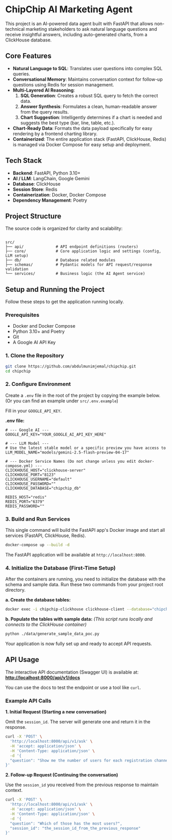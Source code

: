 # ChipChip AI Marketing Agent

This project is an AI-powered data agent built with FastAPI that allows non-technical marketing stakeholders to ask natural language questions and receive insightful answers, including auto-generated charts, from a ClickHouse database.

## Core Features

-   **Natural Language to SQL**: Translates user questions into complex SQL queries.
-   **Conversational Memory**: Maintains conversation context for follow-up questions using Redis for session management.
-   **Multi-Layered AI Reasoning**:
    1.  **SQL Generation**: Creates a robust SQL query to fetch the correct data.
    2.  **Answer Synthesis**: Formulates a clean, human-readable answer from the query results.
    3.  **Chart Suggestion**: Intelligently determines if a chart is needed and suggests the best type (bar, line, table, etc.).
-   **Chart-Ready Data**: Formats the data payload specifically for easy rendering by a frontend charting library.
-   **Containerized**: The entire application stack (FastAPI, ClickHouse, Redis) is managed via Docker Compose for easy setup and deployment.

## Tech Stack

-   **Backend**: FastAPI, Python 3.10+
-   **AI / LLM**: LangChain, Google Gemini
-   **Database**: ClickHouse
-   **Session Store**: Redis
-   **Containerization**: Docker, Docker Compose
-   **Dependency Management**: Poetry

## Project Structure

The source code is organized for clarity and scalability:

```

src/
├── api/              # API endpoint definitions (routers)
├── core/             # Core application logic and settings (config, LLM setup)
├── db/               # Database related modules 
├── schemas/          # Pydantic models for API request/response validation
└── services/         # Business logic (the AI Agent service)

````

## Setup and Running the Project

Follow these steps to get the application running locally.

### Prerequisites

-   Docker and Docker Compose
-   Python 3.10+ and Poetry
-   Git
-   A Google AI API Key

### 1. Clone the Repository

```bash
git clone https://github.com/abdulmunimjemal/chipchip.git
cd chipchip
````

### 2\. Configure Environment

Create a `.env` file in the root of the project by copying the example below. 
(Or you can find an example under `src/.env.example`)

Fill in your `GOOGLE_API_KEY`.

**.env file:**

```env
# --- Google AI ---
GOOGLE_API_KEY="YOUR_GOOGLE_AI_API_KEY_HERE"

# --- LLM Model ---
# Use the latest stable model or a specific preview you have access to
LLM_MODEL_NAME="models/gemini-2.5-flash-preview-04-17" 

# --- Docker Service Names (Do not change unless you edit docker-compose.yml) ---
CLICKHOUSE_HOST="clickhouse-server"
CLICKHOUSE_PORT="8123"
CLICKHOUSE_USERNAME="default"
CLICKHOUSE_PASSWORD=""
CLICKHOUSE_DATABASE="chipchip_db"

REDIS_HOST="redis"
REDIS_PORT="6379"
REDIS_PASSWORD=""
```

### 3\. Build and Run Services

This single command will build the FastAPI app's Docker image and start all services (FastAPI, ClickHouse, Redis).

```bash
docker-compose up --build -d
```

The FastAPI application will be available at `http://localhost:8000`.

### 4\. Initialize the Database (First-Time Setup)

After the containers are running, you need to initialize the database with the schema and sample data. Run these two commands from your project root directory.

**a. Create the database tables:**

```bash
docker exec -i chipchip-clickhouse clickhouse-client --database="chipchip_db" --multiquery < ./data/create_tables_poc.sql
```

**b. Populate the tables with sample data:**
*(This script runs locally and connects to the ClickHouse container)*

```bash
python ./data/generate_sample_data_poc.py
```

Your application is now fully set up and ready to accept API requests.

## API Usage

The interactive API documentation (Swagger UI) is available at:
**[http://localhost:8000/api/v1/docs](https://www.google.com/search?q=http://localhost:8000/api/v1/docs)**

You can use the docs to test the endpoint or use a tool like `curl`.

### Example API Calls

**1. Initial Request (Starting a new conversation)**

Omit the `session_id`. The server will generate one and return it in the response.

```bash
curl -X 'POST' \
  'http://localhost:8000/api/v1/ask' \
  -H 'accept: application/json' \
  -H 'Content-Type: application/json' \
  -d '{
  "question": "Show me the number of users for each registration channel."
}'
```

**2. Follow-up Request (Continuing the conversation)**

Use the `session_id` you received from the previous response to maintain context.

```bash
curl -X 'POST' \
  'http://localhost:8000/api/v1/ask' \
  -H 'accept: application/json' \
  -H 'Content-Type: application/json' \
  -d '{
  "question": "Which of those has the most users?",
  "session_id": "the_session_id_from_the_previous_response"
}'
```
